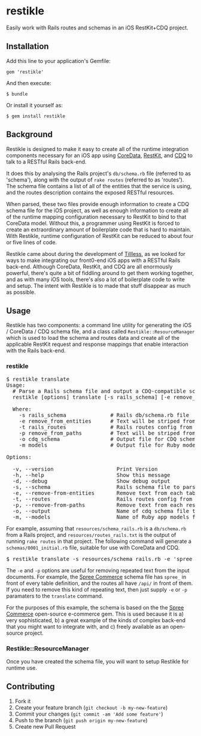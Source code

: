 # restikle

Easily work with Rails routes and schemas in an iOS RestKit+CDQ project.

## Installation

Add this line to your application's Gemfile:

    gem 'restikle'

And then execute:

    $ bundle

Or install it yourself as:

    $ gem install restikle

## Background

Restikle is designed to make it easy to create all of the runtime integration components necessary for an iOS app using [CoreData](https://developer.apple.com/library/ios/documentation/Cocoa/Conceptual/CoreData/Articles/cdBasics.html), [RestKit](https://github.com/RestKit/RestKit), and [CDQ](https://github.com/infinitered/cdq) to talk to a RESTful Rails back-end.

It does this by analysing the Rails project's `db/schema.rb` file (referred to as 'schema'), along with the output of `rake routes` (referred to as 'routes'). The schema file contains a list of all of the entities that the service is using, and the routes description contains the exposed RESTful resources.

When parsed, these two files provide enough information to create a CDQ schema file for the iOS project, as well as enough information to create all of the runtime mapping configuration necessary to RestKit to bind to that CoreData model. Without this, a programmer using RestKit is forced to create an extraordinary amount of boilerplate code that is hard to maintain. With Restikle, runtime configuration of RestKit can be reduced to about four or five lines of code.

Restikle came about during the development of [Tillless](www.tillless.com), as we looked for ways to make integrating our front0-end iOS apps with a RESTful Rails back-end. Although CoreData, RestKit, and CDQ are all enormously powerful, there's quite a bit of fiddling around to get them working together, and as with many iOS tools, there's also a lot of boilerplate code to write and setup. The intent with Restikle is to made that stuff disappear as much as possible.

## Usage

Restikle has two components: a command line utility for generating the iOS / CoreData / CDQ schema file, and a class called `Restikle::ResourceManager` which is used to load the schema and routes data and create all of the applicable RestKit request and response mappings that enable interaction with the Rails back-end.

### restikle

<pre>
$ restikle translate
Usage:
  # Parse a Rails schema file and output a CDQ-compatible schema file.
  restikle [options] translate [-s rails_schema] [-e remove_from_entities] [-t rails_routes] [-p remove_from_paths] [-o cdq_schema] [-m models]

  Where:
    -s rails_schema              # Rails db/schema.rb file
    -e remove_from_entities      # Text will be striped from each entity name
    -t rails_routes              # Rails routes config from 'rake routes'
    -p remove_from_paths         # Text will be striped from each resource path
    -o cdq_schema                # Output file for CDQ schema
    -m models                    # Output file for Ruby model classes

Options:

  -v, --version                    Print Version
  -h, --help                       Show this message
  -d, --debug                      Show debug output
  -s, --schema                     Rails schema file to parse, stdin if blank
  -e, --remove-from-entities       Remove text from each table name
  -t, --routes                     Rails routes config from 'rake routes'
  -p, --remove-from-paths          Remove text from each resource path
  -o, --output                     Name of cdq schema file to write, stdout if blank
  -m, --models                     Name of Ruby app models file to write, ignored if blank
</pre>

For example, assuming that `resources/schema_rails.rb` is a `db/schema.rb` from a Rails project, and `resources/routes_rails.txt` is the output of running `rake routes` in that project. The following command will generate a
`schemas/0001_initial.rb` file, suitable for use with CoreData and CDQ.

<pre>
$ restikle translate -s resources/schema_rails.rb -e 'spree_' -t resources/routes_rails.txt -p '/api/' -o schemas/0001.rb
</pre>

The `-e` and `-p` options are useful for removing repeated text from the input documents. For example, the [Spree Commerce](https://github.com/spree/spree) schema file has `spree_` in front of every table definition, and the routes all have `/api/` in front of them. If you need to remove this kind of repeating text, then just supply `-e` or `-p` paramaters to the `translate` command.

For the purposes of this example, the schema is based on the the [Spree Commerce](https://github.com/spree/spree) open-source e-commerce gem. This is used because it is a) very sophisticated, b) a great example of the kinds of complex back-end that you might want to integrate with, and c) freely available as an open-source project.

### Restikle::ResourceManager

Once you have created the schema file, you will want to setup Restikle for runtime use. 


## Contributing

1. Fork it
2. Create your feature branch (`git checkout -b my-new-feature`)
3. Commit your changes (`git commit -am 'Add some feature'`)
4. Push to the branch (`git push origin my-new-feature`)
5. Create new Pull Request
